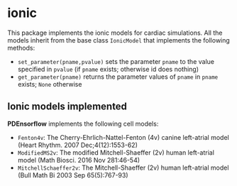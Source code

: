 # ionic
This package implements the ionic models for cardiac simulations. All the models inherit from the base class `IonicModel` that implements the following methods:

* `set_parameter(pname,pvalue)`  sets the parameter `pname` to the value specified in `pvalue` (if `pname` exists; otherwise id does nothing)
* `get_parameter(pname)` returns the parameter values of `pname` in `pname` exists; `None` otherwise


## Ionic models implemented

**PDEnsorflow** implements the following cell models:

* `Fenton4v`: The Cherry-Ehrlich-Nattel-Fenton (4v) canine left-atrial model (Heart Rhythm. 2007 Dec;4(12):1553-62)
* `ModifiedMS2v`: The modified Mitchell-Shaeffer (2v) human left-atrial model (Math Biosci. 2016 Nov 281:46-54)
* `MitchellSchaeffer2v`: The Mitchell-Shaeffer (2v) human left-atrial model (Bull Math Bi 2003 Sep 65(5):767-93)

